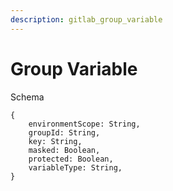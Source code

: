 ```yaml
---
description: gitlab_group_variable
---
```


# Group Variable

Schema
```
{
	environmentScope: String,
	groupId: String,
	key: String,
	masked: Boolean,
	protected: Boolean,
	variableType: String,
}
```
